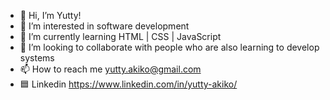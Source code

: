 - 👋 Hi, I’m Yutty!
- 👀 I’m interested in software development
- 🌱 I’m currently learning HTML | CSS | JavaScript
- 💞️ I’m looking to collaborate with people who are also learning to develop systems
- 📫 How to reach me yutty.akiko@gmail.com
- 🟦 Linkedin https://www.linkedin.com/in/yutty-akiko/

<!---
YuttyTk/YuttyTk is a ✨ special ✨ repository because its `README.md` (this file) appears on your GitHub profile.
You can click the Preview link to take a look at your changes.
--->
